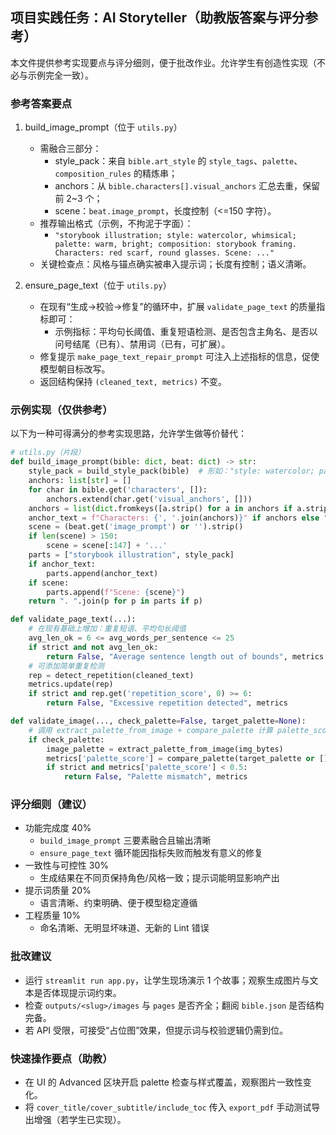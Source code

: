 ## 项目实践任务：AI Storyteller（助教版答案与评分参考）

本文件提供参考实现要点与评分细则，便于批改作业。允许学生有创造性实现（不必与示例完全一致）。

### 参考答案要点

1) build_image_prompt（位于 `utils.py`）
   - 需融合三部分：
     - style_pack：来自 `bible.art_style` 的 `style_tags`、`palette`、`composition_rules` 的精炼串；
     - anchors：从 `bible.characters[].visual_anchors` 汇总去重，保留前 2~3 个；
     - scene：`beat.image_prompt`，长度控制（<=150 字符）。
   - 推荐输出格式（示例，不拘泥于字面）：
     - `"storybook illustration; style: watercolor, whimsical; palette: warm, bright; composition: storybook framing. Characters: red scarf, round glasses. Scene: ..."`
   - 关键检查点：风格与锚点确实被串入提示词；长度有控制；语义清晰。

2) ensure_page_text（位于 `utils.py`）
   - 在现有“生成→校验→修复”的循环中，扩展 `validate_page_text` 的质量指标即可：
     - 示例指标：平均句长阈值、重复短语检测、是否包含主角名、是否以问号结尾（已有）、禁用词（已有，可扩展）。
   - 修复提示 `make_page_text_repair_prompt` 可注入上述指标的信息，促使模型朝目标改写。
   - 返回结构保持 `(cleaned_text, metrics)` 不变。

### 示例实现（仅供参考）

以下为一种可得满分的参考实现思路，允许学生做等价替代：

```python
# utils.py（片段）
def build_image_prompt(bible: dict, beat: dict) -> str:
    style_pack = build_style_pack(bible)  # 形如："style: watercolor; palette: warm, bright; composition: ..."
    anchors: list[str] = []
    for char in bible.get('characters', []):
        anchors.extend(char.get('visual_anchors', []))
    anchors = list(dict.fromkeys([a.strip() for a in anchors if a.strip()]))[:3]
    anchor_text = f"Characters: {', '.join(anchors)}" if anchors else ""
    scene = (beat.get('image_prompt') or '').strip()
    if len(scene) > 150:
        scene = scene[:147] + '...'
    parts = ["storybook illustration", style_pack]
    if anchor_text:
        parts.append(anchor_text)
    if scene:
        parts.append(f"Scene: {scene}")
    return ". ".join(p for p in parts if p)

def validate_page_text(...):
    # 在现有基础上增加：重复短语、平均句长阈值
    avg_len_ok = 6 <= avg_words_per_sentence <= 25
    if strict and not avg_len_ok:
        return False, "Average sentence length out of bounds", metrics
    # 可添加简单重复检测
    rep = detect_repetition(cleaned_text)
    metrics.update(rep)
    if strict and rep.get('repetition_score', 0) >= 6:
        return False, "Excessive repetition detected", metrics

def validate_image(..., check_palette=False, target_palette=None):
    # 调用 extract_palette_from_image + compare_palette 计算 palette_score
    if check_palette:
        image_palette = extract_palette_from_image(img_bytes)
        metrics['palette_score'] = compare_palette(target_palette or [], image_palette)
        if strict and metrics['palette_score'] < 0.5:
            return False, "Palette mismatch", metrics
```

### 评分细则（建议）

- 功能完成度 40%
  - `build_image_prompt` 三要素融合且输出清晰
  - `ensure_page_text` 循环能因指标失败而触发有意义的修复
- 一致性与可控性 30%
  - 生成结果在不同页保持角色/风格一致；提示词能明显影响产出
- 提示词质量 20%
  - 语言清晰、约束明确、便于模型稳定遵循
- 工程质量 10%
  - 命名清晰、无明显坏味道、无新的 Lint 错误

### 批改建议

- 运行 `streamlit run app.py`，让学生现场演示 1 个故事；观察生成图片与文本是否体现提示词约束。
- 检查 `outputs/<slug>/images` 与 `pages` 是否齐全；翻阅 `bible.json` 是否结构完备。
- 若 API 受限，可接受“占位图”效果，但提示词与校验逻辑仍需到位。

### 快速操作要点（助教）
- 在 UI 的 Advanced 区块开启 palette 检查与样式覆盖，观察图片一致性变化。
- 将 `cover_title/cover_subtitle/include_toc` 传入 `export_pdf` 手动测试导出增强（若学生已实现）。


